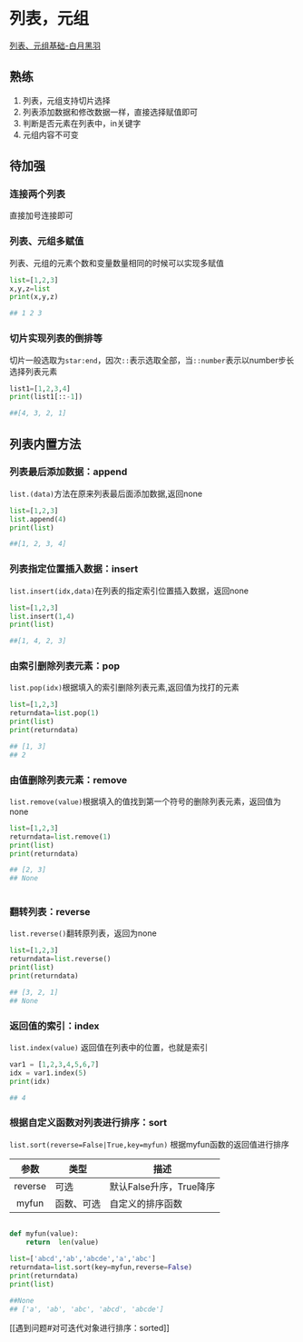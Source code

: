 
# 列表，元组
[列表、元组基础-白月黑羽](https://www.byhy.net/tut/py/basic/07/)
##  熟练
 1. 列表，元组支持切片选择
 2. 列表添加数据和修改数据一样，直接选择赋值即可
 3. 判断是否元素在列表中，in关键字
 4. 元组内容不可变

## 待加强

### 连接两个列表
直接加号连接即可

### 列表、元组多赋值
列表、元组的元素个数和变量数量相同的时候可以实现多赋值
```python
list=[1,2,3]  
x,y,z=list  
print(x,y,z)

## 1 2 3
```
### 切片实现列表的倒排等
切片一般选取为`star:end`，因次`::`表示选取全部，当`::number`表示以number步长选择列表元素
```python
list1=[1,2,3,4]  
print(list1[::-1])

##[4, 3, 2, 1]
```

## 列表内置方法

### 列表最后添加数据：append
`list.(data)`方法在原来列表最后面添加数据,返回none
```python
list=[1,2,3]  
list.append(4)  
print(list)

##[1, 2, 3, 4]
```

### 列表指定位置插入数据：insert
`list.insert(idx,data)`在列表的指定索引位置插入数据，返回none
```python
list=[1,2,3]  
list.insert(1,4)  
print(list)

##[1, 4, 2, 3]
```

### 由索引删除列表元素：pop
`list.pop(idx)`根据填入的索引删除列表元素,返回值为找打的元素
```python
list=[1,2,3]  
returndata=list.pop(1)  
print(list)  
print(returndata)

## [1, 3]
## 2
```

### 由值删除列表元素：remove
`list.remove(value)`根据填入的值找到第一个符号的删除列表元素，返回值为none
```python
list=[1,2,3]  
returndata=list.remove(1)  
print(list)  
print(returndata)

## [2, 3]
## None
 
```

### 翻转列表：reverse
`list.reverse()`翻转原列表，返回为none
```python
list=[1,2,3]  
returndata=list.reverse()  
print(list)  
print(returndata)

## [3, 2, 1]
## None

```

### 返回值的索引：index
`list.index(value)` 返回值在列表中的位置，也就是索引

```python
var1 = [1,2,3,4,5,6,7]
idx = var1.index(5)
print(idx)

## 4
```

### 根据自定义函数对列表进行排序：sort
`list.sort(reverse=False|True,key=myfun)`  根据myfun函数的返回值进行排序

|  参数   | 类型       | 描述                    |
|:-------:| ---------- | ----------------------- |
| reverse | 可选       | 默认False升序，True降序 |
|  myfun  | 函数、可选 | 自定义的排序函数        |
```python

def myfun(value):  
    return  len(value)  
  
list=['abcd','ab','abcde','a','abc']  
returndata=list.sort(key=myfun,reverse=False)  
print(returndata)  
print(list)

##None
## ['a', 'ab', 'abc', 'abcd', 'abcde']
```

[[遇到问题#对可迭代对象进行排序：sorted]]
